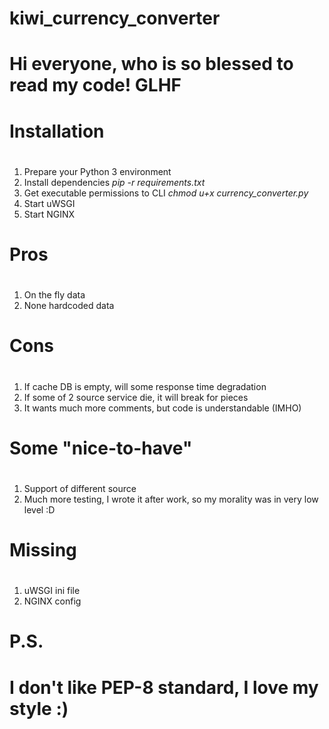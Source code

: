 # kiwi_currency_converter

#
# Hi everyone, who is so blessed to read my code! GLHF
#


#
# Installation
#
1. Prepare your Python 3 environment
2. Install dependencies *pip -r requirements.txt*
3. Get executable permissions to CLI *chmod u+x currency_converter.py*
4. Start uWSGI
5. Start NGINX

#
# Pros
#
1. On the fly data
2. None hardcoded data

#
# Cons
#
1. If cache DB is empty, will some response time degradation
2. If some of 2 source service die, it will break for pieces
3. It wants much more comments, but code is understandable (IMHO)

#
# Some "nice-to-have"
#
1. Support of different source
2. Much more testing, I wrote it after work, so my morality was in very low level :D

#
# Missing
#
1. uWSGI ini file
2. NGINX config

#
# P.S.
#
# I don't like PEP-8 standard, I love my style :)
#
